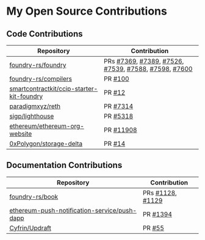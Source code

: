 # My Open Source Contributions

## Code Contributions

| Repository                                                                                                | Contribution                                                                                                                                                                                                                                                                                                                                                                                                             |
| --------------------------------------------------------------------------------------------------------- | ------------------------------------------------------------------------------------------------------------------------------------------------------------------------------------------------------------------------------------------------------------------------------------------------------------------------------------------------------------------------------------------------------------------------ |
| [foundry-rs/foundry](https://github.com/foundry-rs/foundry)                                               | PRs [#7369](https://github.com/foundry-rs/foundry/pull/7369), [#7389](https://github.com/foundry-rs/foundry/pull/7389), [#7526](https://github.com/foundry-rs/foundry/pull/7526), [#7539](https://github.com/foundry-rs/foundry/pull/7539), [#7588](https://github.com/foundry-rs/foundry/pull/7588), [#7598](https://github.com/foundry-rs/foundry/pull/7598), [#7600](https://github.com/foundry-rs/foundry/pull/7600) |
| [foundry-rs/compilers](https://github.com/foundry-rs/compilers)                                           | PR [#100](https://github.com/foundry-rs/compilers/pull/100)                                                                                                                                                                                                                                                                                                                                                              |
| [smartcontractkit/ccip-starter-kit-foundry](https://github.com/smartcontractkit/ccip-starter-kit-foundry) | PR [#12](https://github.com/smartcontractkit/ccip-starter-kit-foundry/pull/12)                                                                                                                                                                                                                                                                                                                                           |
| [paradigmxyz/reth](https://github.com/paradigmxyz/reth)                                                   | PR [#7314](https://github.com/paradigmxyz/reth/pull/7314)                                                                                                                                                                                                                                                                                                                                                                |
| [sigp/lighthouse](https://github.com/sigp/lighthouse)                                                     | PR [#5318](https://github.com/sigp/lighthouse/pull/5318)                                                                                                                                                                                                                                                                                                                                                                 |
| [ethereum/ethereum-org-website](https://github.com/ethereum/ethereum-org-website)                         | PR [#11908](https://github.com/ethereum/ethereum-org-website/pull/11908)                                                                                                                                                                                                                                                                                                                                                 |
| [0xPolygon/storage-delta](https://github.com/0xPolygon/storage-delta)                                     | PR [#14](https://github.com/0xPolygon/storage-delta/pull/14)                                                                                                                                                                                                                                                                                                                                                             |

## Documentation Contributions

| Repository                                                                                                      | Contribution                                                                                                     |
| --------------------------------------------------------------------------------------------------------------- | ---------------------------------------------------------------------------------------------------------------- |
| [foundry-rs/book](https://github.com/foundry-rs/book)                                                           | PRs [#1128](https://github.com/foundry-rs/book/pull/1128), [#1129](https://github.com/foundry-rs/book/pull/1129) |
| [ethereum-push-notification-service/push-dapp](https://github.com/ethereum-push-notification-service/push-dapp) | PR [#1394](https://github.com/ethereum-push-notification-service/push-dapp/pull/1394)                            |
| [Cyfrin/Updraft](https://github.com/Cyfrin/Updraft)                                                             | PR [#55](https://github.com/Cyfrin/Updraft/pull/55)                                                              |
